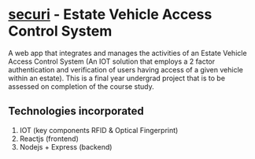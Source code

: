 # [securi](link) - Estate Vehicle Access Control System
A web app that integrates and manages the activities of an Estate Vehicle Access Control System (An IOT solution that employs a 2 factor authentication and verification of users having access of a given vehicle within an estate).
This is a final year undergrad project that is to be assessed on completion of the course study.

## Technologies incorporated
1. IOT (key components RFID & Optical Fingerprint)
2. Reactjs (frontend)
3. Nodejs + Express (backend)
